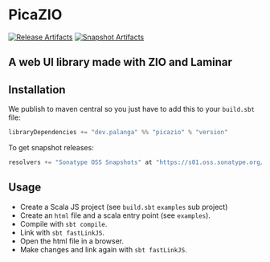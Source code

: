 PicaZIO
=======

[![Release Artifacts][Badge-SonatypeReleases]][Link-SonatypeReleases]
[![Snapshot Artifacts][Badge-SonatypeSnapshots]][Link-SonatypeSnapshots]

A web UI library made with ZIO and Laminar
------------------------------------------

Installation
------------

We publish to maven central so you just have to add this to your `build.sbt` file:

```sbt
libraryDependencies += "dev.palanga" %% "picazio" % "version"
```

To get snapshot releases:

```sbt
resolvers += "Sonatype OSS Snapshots" at "https://s01.oss.sonatype.org/content/repositories/snapshots",
```


Usage
-----

* Create a Scala JS project (see `build.sbt` `examples` sub project)
* Create an `html` file and a scala entry point (see `examples`).
* Compile with `sbt compile`.
* Link with `sbt fastLinkJS`.
* Open the html file in a browser.
* Make changes and link again with `sbt fastLinkJS`.

[//]: # (* For a production build run `TODO`)


[Link-SonatypeReleases]: https://s01.oss.sonatype.org/content/repositories/releases/io/github/palanga/picazio-core_sjs1_3/ "Sonatype Releases"
[Link-SonatypeSnapshots]: https://s01.oss.sonatype.org/content/repositories/snapshots/io/github/palanga/picazio-core_sjs1_3/ "Sonatype Snapshots"

[Badge-SonatypeReleases]: https://img.shields.io/nexus/r/https/s01.oss.sonatype.org/io.github.palanga/picazio-core_sjs1_3.svg "Sonatype Releases"
[Badge-SonatypeSnapshots]: https://img.shields.io/nexus/s/https/s01.oss.sonatype.org/io.github.palanga/picazio-core_sjs1_3.svg "Sonatype Snapshots"
